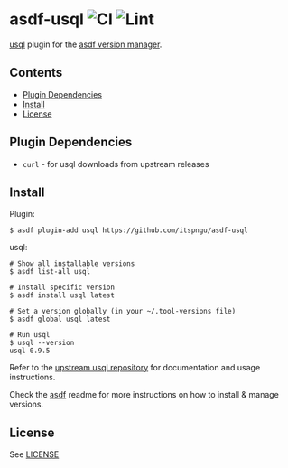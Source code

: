 # asdf-usql ![CI](https://github.com/itspngu/asdf-usql/workflows/CI/badge.svg) ![Lint](https://github.com/itspngu/asdf-usql/workflows/Lint/badge.svg)

[usql](https://github.com/xo/usql) plugin for the [asdf version manager](https://asdf-vm.com).

## Contents

- [Plugin Dependencies](#plugin-dependencies)
- [Install](#install)
- [License](#license)

## Plugin Dependencies

- `curl` - for usql downloads from upstream releases

## Install

Plugin:

```shell_session
$ asdf plugin-add usql https://github.com/itspngu/asdf-usql
```

usql:

```shell_session
# Show all installable versions
$ asdf list-all usql

# Install specific version
$ asdf install usql latest

# Set a version globally (in your ~/.tool-versions file)
$ asdf global usql latest

# Run usql
$ usql --version
usql 0.9.5
```

Refer to the [upstream usql repository](https://github.com/xo/usql) for documentation and usage instructions.

Check the [asdf](https://github.com/asdf-vm/asdf) readme for more instructions on how to install & manage versions.

## License

See [LICENSE](LICENSE)

